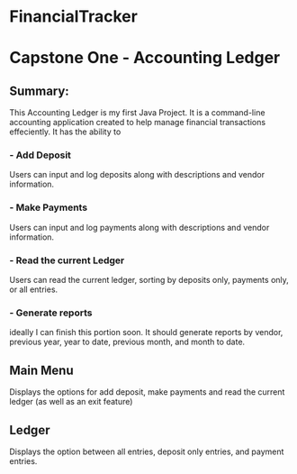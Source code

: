 # FinancialTracker
# Capstone One - Accounting Ledger

## Summary:
This Accounting Ledger is my first Java Project. It is a command-line accounting application created to help manage financial transactions effeciently. It has the ability to

### - Add Deposit
Users can input and log deposits along with descriptions and vendor information.
### - Make Payments
Users can input and log payments along with descriptions and vendor information.
### - Read the current Ledger
Users can read the current ledger, sorting by deposits only, payments only, or all entries.
### - Generate reports
ideally I can finish this portion soon. It should generate reports by vendor, previous year, year to date, previous month, and month to date.


## Main Menu 
Displays the options for add deposit, make payments and read the current ledger (as well as an exit feature)

## Ledger
Displays the option between all entries, deposit only entries, and payment entries.
